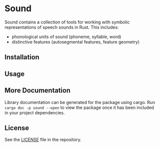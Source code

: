 # Sound

Sound contains a collection of tools for working with symbolic representations
of speech sounds in Rust. This includes:

- phonological units of sound (phoneme, syllable, word)
- distinctive features (autosegmental features, feature geometry)

## Installation

## Usage

## More Documentation

Library documentation can be generated for the package using cargo.
Run `cargo doc -p sound --open` to view the package once it has been included in
your project dependencies.

## License

See the [LICENSE](https://github.com/bnspalding/rust-sound/blob/main/LICENSE)
file in the repository.

